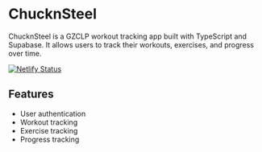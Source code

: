 # ChucknSteel

ChucknSteel is a GZCLP workout tracking app built with TypeScript and Supabase. It allows users to track their workouts, exercises, and progress over time.

[![Netlify Status](https://api.netlify.com/api/v1/badges/d8aee450-8b67-4905-b2d7-fbd9b610a485/deploy-status)](https://app.netlify.com/sites/chucknsteel/deploys)

## Features

- User authentication
- Workout tracking
- Exercise tracking
- Progress tracking
